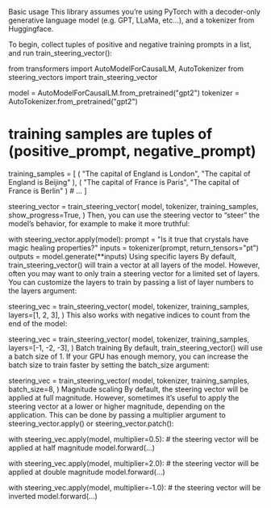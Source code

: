 Basic usage
This library assumes you’re using PyTorch with a decoder-only generative language model (e.g. GPT, LLaMa, etc…), and a tokenizer from Huggingface.

To begin, collect tuples of positive and negative training prompts in a list, and run train_steering_vector():

from transformers import AutoModelForCausalLM, AutoTokenizer
from steering_vectors import train_steering_vector

model = AutoModelForCausalLM.from_pretrained("gpt2")
tokenizer = AutoTokenizer.from_pretrained("gpt2")

# training samples are tuples of (positive_prompt, negative_prompt)
training_samples = [
    (
        "The capital of England is London",
        "The capital of England is Beijing"
    ),
    (
        "The capital of France is Paris",
        "The capital of France is Berlin"
    )
    # ...
]

steering_vector = train_steering_vector(
    model,
    tokenizer,
    training_samples,
    show_progress=True,
)
Then, you can use the steering vector to “steer” the model’s behavior, for example to make it more truthful:

with steering_vector.apply(model):
    prompt = "Is it true that crystals have magic healing properties?"
    inputs = tokenizer(prompt, return_tensors="pt")
    outputs = model.generate(**inputs)
Using specific layers
By default, train_steering_vector() will train a vector at all layers of the model. However, often you may want to only train a steering vector for a limited set of layers. You can customize the layers to train by passing a list of layer numbers to the layers argument:

steering_vec = train_steering_vector(
    model,
    tokenizer,
    training_samples,
    layers=[1, 2, 3],
)
This also works with negative indices to count from the end of the model:

steering_vec = train_steering_vector(
    model,
    tokenizer,
    training_samples,
    layers=[-1, -2, -3],
)
Batch training
By default, train_steering_vector() will use a batch size of 1. If your GPU has enough memory, you can increase the batch size to train faster by setting the batch_size argument:

steering_vec = train_steering_vector(
    model,
    tokenizer,
    training_samples,
    batch_size=8,
)
Magnitude scaling
By default, the steering vector will be applied at full magnitude. However, sometimes it’s useful to apply the steering vector at a lower or higher magnitude, depending on the application. This can be done by passing a multiplier argument to steering_vector.apply() or steering_vector.patch():

with steering_vec.apply(model, multiplier=0.5):
    # the steering vector will be applied at half magnitude
    model.forward(...)

with steering_vec.apply(model, multiplier=2.0):
    # the steering vector will be applied at double magnitude
    model.forward(...)

with steering_vec.apply(model, multiplier=-1.0):
    # the steering vector will be inverted
    model.forward(...)